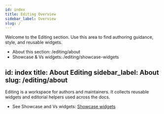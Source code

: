 ```yaml
---
id: index
title: Editing Overview
sidebar_label: Overview
slug: /
---
```


Welcome to the Editing section. Use this area to find authoring guidance, style, and reusable widgets.

- About this section: /editing/about
- Showcase & Vs widgets: /editing/showcase-widgets

id: index
title: About Editing
sidebar_label: About
slug: /editing/about
---

Editing is a workspace for authors and maintainers. It collects reusable widgets and editorial helpers used across the docs.

- See Showcase and Vs widgets: [Showcase widgets](/editing/showcase-widgets)

